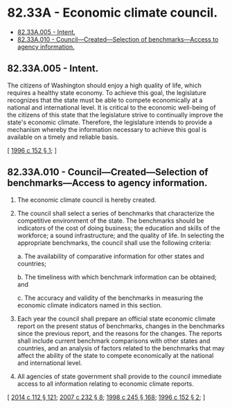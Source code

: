 # 82.33A - Economic climate council.
* [82.33A.005 - Intent.](#8233a005---intent)
* [82.33A.010 - Council—Created—Selection of benchmarks—Access to agency information.](#8233a010---councilcreatedselection-of-benchmarksaccess-to-agency-information)
## 82.33A.005 - Intent.
The citizens of Washington should enjoy a high quality of life, which requires a healthy state economy. To achieve this goal, the legislature recognizes that the state must be able to compete economically at a national and international level. It is critical to the economic well-being of the citizens of this state that the legislature strive to continually improve the state's economic climate. Therefore, the legislature intends to provide a mechanism whereby the information necessary to achieve this goal is available on a timely and reliable basis.

\[ [1996 c 152 § 1](https://lawfilesext.leg.wa.gov/biennium/1995-96/Pdf/Bills/Session%20Laws/House/2758-S.SL.pdf?cite=1996%20c%20152%20§%201); \]

## 82.33A.010 - Council—Created—Selection of benchmarks—Access to agency information.
1. The economic climate council is hereby created.

2. The council shall select a series of benchmarks that characterize the competitive environment of the state. The benchmarks should be indicators of the cost of doing business; the education and skills of the workforce; a sound infrastructure; and the quality of life. In selecting the appropriate benchmarks, the council shall use the following criteria:

   a. The availability of comparative information for other states and countries;

   b. The timeliness with which benchmark information can be obtained; and

   c. The accuracy and validity of the benchmarks in measuring the economic climate indicators named in this section.

3. Each year the council shall prepare an official state economic climate report on the present status of benchmarks, changes in the benchmarks since the previous report, and the reasons for the changes. The reports shall include current benchmark comparisons with other states and countries, and an analysis of factors related to the benchmarks that may affect the ability of the state to compete economically at the national and international level.

4. All agencies of state government shall provide to the council immediate access to all information relating to economic climate reports.

\[ [2014 c 112 § 121](https://lawfilesext.leg.wa.gov/biennium/2013-14/Pdf/Bills/Session%20Laws/House/2029-S2.SL.pdf?cite=2014%20c%20112%20§%20121); [2007 c 232 § 8](https://lawfilesext.leg.wa.gov/biennium/2007-08/Pdf/Bills/Session%20Laws/Senate/5995-S2.SL.pdf?cite=2007%20c%20232%20§%208); [1998 c 245 § 168](https://lawfilesext.leg.wa.gov/biennium/1997-98/Pdf/Bills/Session%20Laws/Senate/6219.SL.pdf?cite=1998%20c%20245%20§%20168); [1996 c 152 § 2](https://lawfilesext.leg.wa.gov/biennium/1995-96/Pdf/Bills/Session%20Laws/House/2758-S.SL.pdf?cite=1996%20c%20152%20§%202); \]

